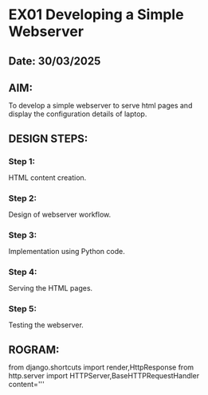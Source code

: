 # EX01 Developing a Simple Webserver
## Date: 30/03/2025
## AIM:

To develop a simple webserver to serve html pages and display the configuration details of laptop.
## DESIGN STEPS:
### Step 1:

HTML content creation.
### Step 2:

Design of webserver workflow.
### Step 3:

Implementation using Python code.
### Step 4:

Serving the HTML pages.
### Step 5:

Testing the webserver.
## ROGRAM:

from django.shortcuts import render,HttpResponse
from http.server import HTTPServer,BaseHTTPRequestHandler
content='''
<!DOCTYPE html>
<html lang="en">
<head>
    <meta charset="UTF-8">
    <meta name="viewport" content="width=device-width, initial-scale=1.0">
    <title>Webserver</title>
    <style>
        * {
            margin: 0;
            padding: 0;
            box-sizing: border-box;
            font-family: -apple-system, BlinkMacSystemFont, "Segoe UI", Roboto, Helvetica, Arial, sans-serif;
        }

        body {
            background: #f4f4f4;
            text-align: center;
            padding: 20px;
        }

        header {
            font-size: 32px;
            font-weight: bold;
            margin-bottom: 20px;
            color: #007aff;
        }

        table {
            width: 50%;
            margin: 20px auto;
            border-collapse: collapse;
            background: rgba(255, 255, 255, 0.8);
            box-shadow: 0px 5px 15px rgba(0, 0, 0, 0.1);
            border-radius: 12px;
            overflow: hidden;
            backdrop-filter: blur(10px);
        }

        th, td {
            border: 1px solid rgba(0, 0, 0, 0.2);
            padding: 15px;
            text-align: left;
        }

        th {
            background: rgba(0, 122, 255, 0.8);
            color: white;
        }

        .multiplication-table {
            margin-top: 20px;
            font-size: 20px;
            color: #333;
            background: rgba(255, 255, 255, 0.9);
            padding: 15px;
            width: 40%;
            margin-left: auto;
            margin-right: auto;
            border-radius: 12px;
            box-shadow: 0px 5px 10px rgba(0, 0, 0, 0.1);
            backdrop-filter: blur(10px);
        }
    </style>
</head>
<body>
    <header>Webserver</header>
    
    <table>
        <tr>
            <th>First Name</th>
            <th>Last Name</th>
            <th>Age</th>
            <th>Reference Number</th>
        </tr>
        <tr>
            <td>N V MOHANA</td>
            <td>KRISHNA</td>
            <td>18</td>
            <td>24000587</td>
        </tr>
        <tr>
            <td>KRISHNA </td>
            <td>RAJ</td>
            <td>18</td>
            <td>24000588</td>
        </tr>
    </table>

    <div class="multiplication-table">
        <h2>Table of 34</h2>
        <p>34×1=34</p>
        <p>34×2=68</p>
        <p>34×3=102</p>
        <p>34×4=136</p>
        <p>34×5=170</p>
        <p>34×6=204</p>
        <p>34×7=238</p>
        <p>34×8=272</p>
        <p>34×9=306</p>
        <p>34×10=340</p>
    </div>
</body>
</html>

'''
class Myserver(BaseHTTPRequestHandler):
    def do_GET(self):
        print("Get request received...")
        self.send_response(200)
        self.send_header("content-type","text/html")
        self.end_headers()
        self.wfile.write(content.encode())
print("This is my webserver")
serveraddress=('',8000)
httpd = HTTPServer(serveraddress,Myserver)
httpd.serve_forever()


## OUTPUT:
![WhatsApp Image 2025-03-30 at 23 52 24_3f57fb3d](https://github.com/user-attachments/assets/2769f225-f20f-4b5b-ab0f-79b0851f47f1)


## RESULT:
The program for implementing simple webserver is executed successfully.
